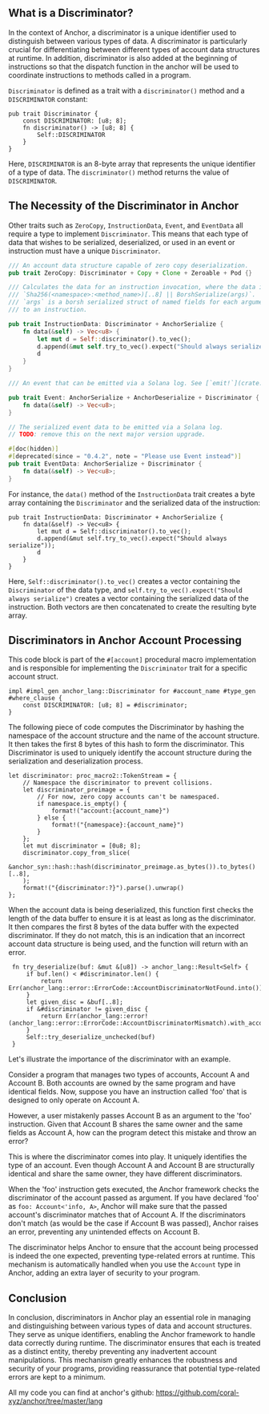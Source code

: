 ## What is a Discriminator?

In the context of Anchor, a discriminator is a unique identifier used to distinguish between various types of data. A discriminator is particularly crucial for differentiating between different types of account data structures at runtime. In addition, discriminator is also added at the beginning of instructions so that the dispatch function in the anchor will be used to coordinate instructions to methods called in a program.

`Discriminator` is defined as a trait with a `discriminator()` method and a `DISCRIMINATOR` constant:

```
pub trait Discriminator {
    const DISCRIMINATOR: [u8; 8];
    fn discriminator() -> [u8; 8] {
        Self::DISCRIMINATOR
    }
}
```

Here, `DISCRIMINATOR` is an 8-byte array that represents the unique identifier of a type of data. The `discriminator()` method returns the value of `DISCRIMINATOR`.

## The Necessity of the Discriminator in Anchor

Other traits such as  `ZeroCopy`, `InstructionData`, `Event`, and `EventData` all require a type to implement `Discriminator`. This means that each type of data that wishes to be serialized, deserialized, or used in an event or instruction must have a unique `Discriminator`.

```rs
/// An account data structure capable of zero copy deserialization.
pub trait ZeroCopy: Discriminator + Copy + Clone + Zeroable + Pod {}

/// Calculates the data for an instruction invocation, where the data is
/// `Sha256(<namespace>:<method_name>)[..8] || BorshSerialize(args)`.
/// `args` is a borsh serialized struct of named fields for each argument given
/// to an instruction.

pub trait InstructionData: Discriminator + AnchorSerialize {
	fn data(&self) -> Vec<u8> {
		let mut d = Self::discriminator().to_vec();
		d.append(&mut self.try_to_vec().expect("Should always serialize"));
		d
	}
}

/// An event that can be emitted via a Solana log. See [`emit!`](crate::prelude::emit) for an example.

pub trait Event: AnchorSerialize + AnchorDeserialize + Discriminator {
	fn data(&self) -> Vec<u8>;
}

// The serialized event data to be emitted via a Solana log.
// TODO: remove this on the next major version upgrade.

#[doc(hidden)]
#[deprecated(since = "0.4.2", note = "Please use Event instead")]
pub trait EventData: AnchorSerialize + Discriminator {
	fn data(&self) -> Vec<u8>;
}
```

For instance, the `data()` method of the `InstructionData` trait creates a byte array containing the `Discriminator` and the serialized data of the instruction:

```
pub trait InstructionData: Discriminator + AnchorSerialize {
    fn data(&self) -> Vec<u8> {
        let mut d = Self::discriminator().to_vec();
        d.append(&mut self.try_to_vec().expect("Should always serialize"));
        d
    }
}
```

Here, `Self::discriminator().to_vec()` creates a vector containing the `Discriminator` of the data type, and `self.try_to_vec().expect("Should always serialize")` creates a vector containing the serialized data of the instruction. Both vectors are then concatenated to create the resulting byte array.

## Discriminators in Anchor Account Processing

This code block is part of the `#[account]` procedural macro implementation and is responsible for implementing the `Discriminator` trait for a specific account struct.

```
impl #impl_gen anchor_lang::Discriminator for #account_name #type_gen #where_clause {
    const DISCRIMINATOR: [u8; 8] = #discriminator;
}
```

The following piece of code computes the Discriminator by hashing the namespace of the account structure and the name of the account structure. It then takes the first 8 bytes of this hash to form the discriminator. This Discriminator is used to uniquely identify the account structure during the serialization and deserialization process.

```
let discriminator: proc_macro2::TokenStream = {
    // Namespace the discriminator to prevent collisions.
    let discriminator_preimage = {
        // For now, zero copy accounts can't be namespaced.
        if namespace.is_empty() {
            format!("account:{account_name}")
        } else {
            format!("{namespace}:{account_name}")
        }
    };
    let mut discriminator = [0u8; 8];
    discriminator.copy_from_slice(
        &anchor_syn::hash::hash(discriminator_preimage.as_bytes()).to_bytes()[..8],
    );
    format!("{discriminator:?}").parse().unwrap()
};
```

When the account data is being deserialized, this function first checks the length of the data buffer to ensure it is at least as long as the discriminator. It then compares the first 8 bytes of the data buffer with the expected discriminator. If they do not match, this is an indication that an incorrect account data structure is being used, and the function will return with an error.

```
 fn try_deserialize(buf: &mut &[u8]) -> anchor_lang::Result<Self> {
     if buf.len() < #discriminator.len() {
         return Err(anchor_lang::error::ErrorCode::AccountDiscriminatorNotFound.into());
     }
     let given_disc = &buf[..8];
     if &#discriminator != given_disc {
         return Err(anchor_lang::error!(anchor_lang::error::ErrorCode::AccountDiscriminatorMismatch).with_account_name(#account_name_str));
     }
     Self::try_deserialize_unchecked(buf)
 }
```

Let's illustrate the importance of the discriminator with an example.

Consider a program that manages two types of accounts, Account A and Account B. Both accounts are owned by the same program and have identical fields. Now, suppose you have an instruction called 'foo' that is designed to only operate on Account A.

However, a user mistakenly passes Account B as an argument to the 'foo' instruction. Given that Account B shares the same owner and the same fields as Account A, how can the program detect this mistake and throw an error?

This is where the discriminator comes into play. It uniquely identifies the type of an account. Even though Account A and Account B are structurally identical and share the same owner, they have different discriminators.

When the 'foo' instruction gets executed, the Anchor framework checks the discriminator of the account passed as argument. If you have declared 'foo' as `foo: Account<'info, A>`, Anchor will make sure that the passed account's discriminator matches that of Account A. If the discriminators don't match (as would be the case if Account B was passed), Anchor raises an error, preventing any unintended effects on Account B.

The discriminator helps Anchor to ensure that the account being processed is indeed the one expected, preventing type-related errors at runtime. This mechanism is automatically handled when you use the `Account` type in Anchor, adding an extra layer of security to your program.

## Conclusion

In conclusion, discriminators in Anchor play an essential role in managing and distinguishing between various types of data and account structures. They serve as unique identifiers, enabling the Anchor framework to handle data correctly during runtime. The discriminator ensures that each is treated as a distinct entity, thereby preventing any inadvertent account manipulations. This mechanism greatly enhances the robustness and security of your programs, providing reassurance that potential type-related errors are kept to a minimum.

All my code you can find at anchor's github: https://github.com/coral-xyz/anchor/tree/master/lang